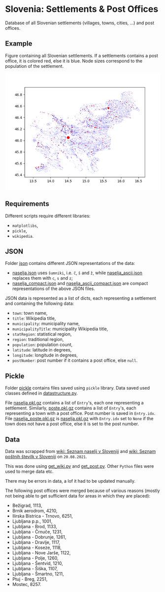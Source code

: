 # Slovenia: Settlements & Post Offices
Database of all Slovenian settlements (villages, towns, cities, ...) and post offices.

## Example
Figure containing all Slovenian settlements. If a settlements contains a post office, it is colored red, else it is blue. Node sizes correspond to the population of the settlement.

![naselja in poste](figures/naselja_poste.png)

## Requirements
Different scripts require different libraries:
- `matplotlibs`,
- `pickle`,
- `wikipedia`.

## JSON
Folder [json](json) contains different JSON representations of the data:
- [naselja.json](json/naselja.json) uses `šumniki`, i.e. `č`, `š` and `ž`, while [naselja_ascii.json](json/naselja_ascii.json) replaces them with `c`, `s` and `z`;
- [naselja_compact.json](json/naselja_compact.json) and [naselja_ascii_compact.json](json/naselja_ascii_compact.json) are compact representations of the above JSON files.

JSON data is represented as a list of dicts, each representing a settlement and containing the following data:
- `town`: town name,
- `title`: Wikipedia title,
- `municipality`: municipality name,
- `municipalityTitle`: municipality Wikipedia title,
- `statRegion`: statistical region,
- `region`: traditional region,
- `population`: population count,
- `latitude`: latitude in degrees,
- `longitude`: longitude in degrees,
- `postNumber`: post number if it contains a post office, else `null`.

## Pickle
Folder [pickle](pickle) contains files saved using `pickle` library. Data saved used classes defined in [datastructure.py](python/datastructure.py).

File [naselja.pkl.gz](pickle/naselja.pkl.gz) contains a list of `Entry`'s, each one representing a settlement. Similarly, [poste.pkl.gz](pickle/poste.pkl.gz) contains a list of `Entry`'s, each representing a town with a post office. Post number is saved in `Entry.idx`. File [naselja_poste.pkl.gz](pickle/naselja_poste.pkl.gz) is [naselja.pkl.gz](pickle/naselja.pkl.gz) with `Entry.idx` set to `None` if the town does not have a post office, else it is set to the post number.

## Data
Data was scrapped from [wiki: Seznam naselij v Sloveniji](https://sl.wikipedia.org/wiki/Seznam_naselij_v_Sloveniji) and [wiki: Seznam poštnih številk v Sloveniji](https://sl.wikipedia.org/wiki/Seznam_po%C5%A1tnih_%C5%A1tevilk_v_Sloveniji) on `20.08.2021`.

This was done using [get_wiki.py](python/get_wiki.py) and [get_post.py](python/get_post.py). Other `Python` files were used to merge data etc.

There may be errors in data, a lof it had to be updated manually.

The following post offices were merged because of various reasons (mostly not being able to get sufficient data for areas in which they are placed):
- Bežigrad, 1113,
- Brnik aerodrom, 4210,
- Ilirska Bistrica - Trnovo, 6251,
- Ljubljana p.p., 1001,
- Ljubljana - Brod, 1133,
- Ljubljana - Črnuče, 1231,
- Ljubljana - Dobrunje, 1261,
- Ljubljana - Dravlje, 1117,
- Ljubljana - Koseze, 1118,
- Ljubljana - Nove Jarše, 1122,
- Ljubljana - Polje, 1260,
- Ljubljana - Šentvid, 1210,
- Ljubljana - Šiška, 1107,
- Ljubljana - Šmartno, 1211,
- Ptuj - Breg, 2251,
- Mostec, 8257.
